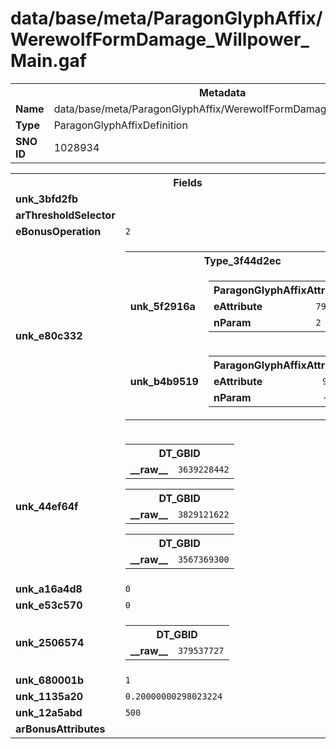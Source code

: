 <h1>data/base/meta/ParagonGlyphAffix/WerewolfFormDamage_Willpower_Main.gaf</h1><table><tr><th colspan="100%">Metadata</th></tr><tr><td><b>Name</b></td><td>data/base/meta/ParagonGlyphAffix/WerewolfFormDamage_Willpower_Main.gaf</td></tr><tr><td><b>Type</b></td><td>ParagonGlyphAffixDefinition</td></tr><tr><td><b>SNO ID</b></td><td>1028934</td></tr></table>

<table><tr><th colspan="100%">Fields</th></tr><tr><td><b>unk_3bfd2fb</b></td><td></td></tr><tr><td><b>arThresholdSelector</b></td><td></td></tr><tr><td><b>eBonusOperation</b></td><td><code>2</code></td></tr><tr><td><b>unk_e80c332</b></td><td><table><tr><th colspan="100%">Type_3f44d2ec</th></tr><tr><td><b>unk_5f2916a</b></td><td><table><tr><th colspan="100%">ParagonGlyphAffixAttribute</th></tr><tr><td><b>eAttribute</b></td><td><code>792</code></td></tr><tr><td><b>nParam</b></td><td><code>2</code></td></tr></table>

</td></tr><tr><td><b>unk_b4b9519</b></td><td><table><tr><th colspan="100%">ParagonGlyphAffixAttribute</th></tr><tr><td><b>eAttribute</b></td><td><code>9</code></td></tr><tr><td><b>nParam</b></td><td><code>-1</code></td></tr></table>

</td></tr></table>


</td></tr><tr><td><b>unk_44ef64f</b></td><td><table><tr><th colspan="100%">DT_GBID</th></tr><tr><td><b>__raw__</b></td><td><code>3639228442</code></td></tr></table>


<table><tr><th colspan="100%">DT_GBID</th></tr><tr><td><b>__raw__</b></td><td><code>3829121622</code></td></tr></table>


<table><tr><th colspan="100%">DT_GBID</th></tr><tr><td><b>__raw__</b></td><td><code>3567369300</code></td></tr></table>


</td></tr><tr><td><b>unk_a16a4d8</b></td><td><code>0</code></td></tr><tr><td><b>unk_e53c570</b></td><td><code>0</code></td></tr><tr><td><b>unk_2506574</b></td><td><table><tr><th colspan="100%">DT_GBID</th></tr><tr><td><b>__raw__</b></td><td><code>379537727</code></td></tr></table>

</td></tr><tr><td><b>unk_680001b</b></td><td><code>1</code></td></tr><tr><td><b>unk_1135a20</b></td><td><code>0.20000000298023224</code></td></tr><tr><td><b>unk_12a5abd</b></td><td><code>500</code></td></tr><tr><td><b>arBonusAttributes</b></td><td></td></tr></table>

